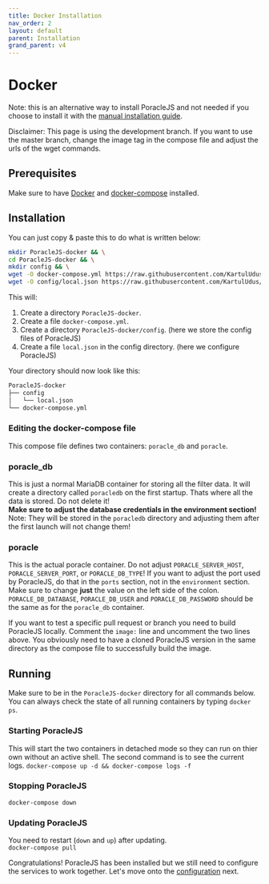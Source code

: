 ```yaml
---
title: Docker Installation
nav_order: 2
layout: default
parent: Installation
grand_parent: v4
---
```


# Docker

Note: this is an alternative way to install PoracleJS and not needed if you choose to install it with the [manual installation guide](manual).

Disclaimer: This page is using the development branch. If you want to use the master branch, change the image tag in the compose file and adjust the urls of the wget commands.

## Prerequisites

Make sure to have [Docker](https://docs.docker.com/get-docker/) and [docker-compose](https://docs.docker.com/compose/install/) installed.

## Installation

You can just copy & paste this to do what is written below:

```bash
mkdir PoracleJS-docker && \
cd PoracleJS-docker && \
mkdir config && \
wget -O docker-compose.yml https://raw.githubusercontent.com/KartulUdus/PoracleJS/develop/docker-compose.yml.example && \
wget -O config/local.json https://raw.githubusercontent.com/KartulUdus/PoracleJS/develop/config/default.json
```

This will:

1. Create a directory `PoracleJS-docker`.
2. Create a file `docker-compose.yml`.
3. Create a directory `PoracleJS-docker/config`. (here we store the config files of PoracleJS)
4. Create a file `local.json` in the config directory. (here we configure PoracleJS)

Your directory should now look like this:

```bash
PoracleJS-docker
├── config
│   └── local.json
└── docker-compose.yml
```

### Editing the docker-compose file

This compose file defines two containers: `poracle_db` and `poracle`.

### **poracle_db**

This is just a normal MariaDB container for storing all the filter data. It will create a directory called `poracledb` on the first startup. Thats where all the data is stored. Do not delete it!  
**Make sure to adjust the database credentials in the environment section!** Note: They will be stored in the `poracledb` directory and adjusting them after the first launch will not change them!

### **poracle**

This is the actual poracle container. Do not adjust `PORACLE_SERVER_HOST`, `PORACLE_SERVER_PORT`, or `PORACLE_DB_TYPE`! If you want to adjust the port used by PoracleJS, do that in the `ports` section, not in the `environment` section. Make sure to change **just** the value on the left side of the colon.  
`PORACLE_DB_DATABASE`, `PORACLE_DB_USER` and `PORACLE_DB_PASSWORD` should be the same as for the `poracle_db` container.

If you want to test a specific pull request or branch you need to build PoracleJS locally. Comment the `image:` line and uncomment the two lines above. You obviously need to have a cloned PoracleJS version in the same directory as the compose file to successfully build the image.

## Running

Make sure to be in the `PoracleJS-docker` directory for all commands below. You can always check the state of all running containers by typing `docker ps`.

### Starting PoracleJS

This will start the two containers in detached mode so they can run on thier own without an active shell. The second command is to see the current logs. 
`docker-compose up -d && docker-compose logs -f`


### Stopping PoracleJS

`docker-compose down`

### Updating PoracleJS

You need to restart (`down` and `up`) after updating.  
`docker-compose pull` 

Congratulations! PoracleJS has been installed but we still need to configure the services to work together. Let's move onto the [configuration](./configuration) next.
